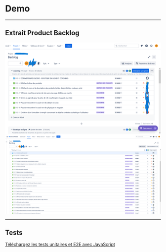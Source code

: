 # Demo

---

## Extrait Product Backlog

![img1](./img/pb1.png)
![img2](./img/pb2.png)

---

## Tests

[Téléchargez les tests unitaires et E2E avec JavaScript](./testing-tdd-atdd.zip)